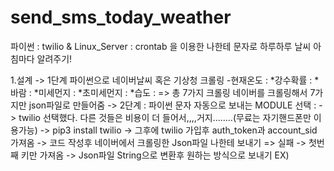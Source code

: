 # send_sms_today_weather
파이썬 : twilio &amp; Linux_Server : crontab 을 이용한 나한테 문자로 하루하루 날씨 아침마다 알려주기!


1.설계
 -> 1단계 파이썬으로 네이버날씨 혹은 기상청 크롤링
    -현재온도 : 
    *강수확률 :
    *바람 :
    *미세먼지 :
    *초미세먼지 :
    *습도 :    => 총 7가지 크롤링 
    네이버를 크롤링해서 7가지만 json파일로 만들어줌 
 -> 2단계 : 파이썬 문자 자동으로 보내는 MODULE 선택 :
      -> twilio 선택했다. 다른 것들은 비용이 더 들어서,,,,거지........(무료는 자기핸드폰만 이용가능)
      -> pip3 install twilio
      -> 그후에 twilio 가입후 auth_token과 account_sid 가져옴
      -> 코드 작성후 네이버에서 크롤링한 Json파일 나한테 보내기 => 실패 -> 첫번째 키만 가져옴
      -> Json파일 String으로 변환후 원하는 방식으로 보내기
      EX) 
